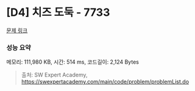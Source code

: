 # [D4] 치즈 도둑 - 7733 

[문제 링크](https://swexpertacademy.com/main/code/problem/problemDetail.do?contestProbId=AWrDOdQqRCUDFARG) 

### 성능 요약

메모리: 111,980 KB, 시간: 514 ms, 코드길이: 2,124 Bytes



> 출처: SW Expert Academy, https://swexpertacademy.com/main/code/problem/problemList.do